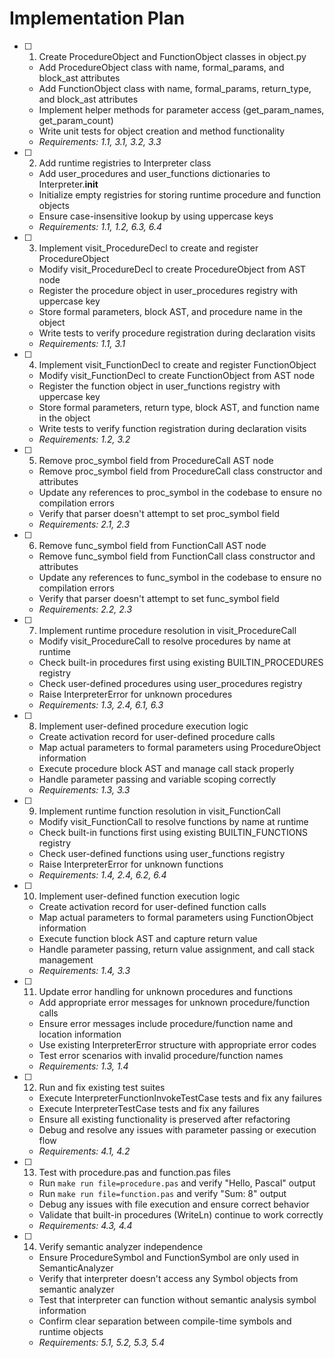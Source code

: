 # Implementation Plan

- [ ] 1. Create ProcedureObject and FunctionObject classes in object.py
  - Add ProcedureObject class with name, formal_params, and block_ast attributes
  - Add FunctionObject class with name, formal_params, return_type, and block_ast attributes
  - Implement helper methods for parameter access (get_param_names, get_param_count)
  - Write unit tests for object creation and method functionality
  - _Requirements: 1.1, 3.1, 3.2, 3.3_

- [ ] 2. Add runtime registries to Interpreter class
  - Add user_procedures and user_functions dictionaries to Interpreter.__init__
  - Initialize empty registries for storing runtime procedure and function objects
  - Ensure case-insensitive lookup by using uppercase keys
  - _Requirements: 1.1, 1.2, 6.3, 6.4_

- [ ] 3. Implement visit_ProcedureDecl to create and register ProcedureObject
  - Modify visit_ProcedureDecl to create ProcedureObject from AST node
  - Register the procedure object in user_procedures registry with uppercase key
  - Store formal parameters, block AST, and procedure name in the object
  - Write tests to verify procedure registration during declaration visits
  - _Requirements: 1.1, 3.1_

- [ ] 4. Implement visit_FunctionDecl to create and register FunctionObject
  - Modify visit_FunctionDecl to create FunctionObject from AST node
  - Register the function object in user_functions registry with uppercase key
  - Store formal parameters, return type, block AST, and function name in the object
  - Write tests to verify function registration during declaration visits
  - _Requirements: 1.2, 3.2_

- [ ] 5. Remove proc_symbol field from ProcedureCall AST node
  - Remove proc_symbol field from ProcedureCall class constructor and attributes
  - Update any references to proc_symbol in the codebase to ensure no compilation errors
  - Verify that parser doesn't attempt to set proc_symbol field
  - _Requirements: 2.1, 2.3_

- [ ] 6. Remove func_symbol field from FunctionCall AST node
  - Remove func_symbol field from FunctionCall class constructor and attributes
  - Update any references to func_symbol in the codebase to ensure no compilation errors
  - Verify that parser doesn't attempt to set func_symbol field
  - _Requirements: 2.2, 2.3_

- [ ] 7. Implement runtime procedure resolution in visit_ProcedureCall
  - Modify visit_ProcedureCall to resolve procedures by name at runtime
  - Check built-in procedures first using existing BUILTIN_PROCEDURES registry
  - Check user-defined procedures using user_procedures registry
  - Raise InterpreterError for unknown procedures
  - _Requirements: 1.3, 2.4, 6.1, 6.3_

- [ ] 8. Implement user-defined procedure execution logic
  - Create activation record for user-defined procedure calls
  - Map actual parameters to formal parameters using ProcedureObject information
  - Execute procedure block AST and manage call stack properly
  - Handle parameter passing and variable scoping correctly
  - _Requirements: 1.3, 3.3_

- [ ] 9. Implement runtime function resolution in visit_FunctionCall
  - Modify visit_FunctionCall to resolve functions by name at runtime
  - Check built-in functions first using existing BUILTIN_FUNCTIONS registry
  - Check user-defined functions using user_functions registry
  - Raise InterpreterError for unknown functions
  - _Requirements: 1.4, 2.4, 6.2, 6.4_

- [ ] 10. Implement user-defined function execution logic
  - Create activation record for user-defined function calls
  - Map actual parameters to formal parameters using FunctionObject information
  - Execute function block AST and capture return value
  - Handle parameter passing, return value assignment, and call stack management
  - _Requirements: 1.4, 3.3_

- [ ] 11. Update error handling for unknown procedures and functions
  - Add appropriate error messages for unknown procedure/function calls
  - Ensure error messages include procedure/function name and location information
  - Use existing InterpreterError structure with appropriate error codes
  - Test error scenarios with invalid procedure/function names
  - _Requirements: 1.3, 1.4_

- [ ] 12. Run and fix existing test suites
  - Execute InterpreterFunctionInvokeTestCase tests and fix any failures
  - Execute InterpreterTestCase tests and fix any failures
  - Ensure all existing functionality is preserved after refactoring
  - Debug and resolve any issues with parameter passing or execution flow
  - _Requirements: 4.1, 4.2_

- [ ] 13. Test with procedure.pas and function.pas files
  - Run `make run file=procedure.pas` and verify "Hello, Pascal" output
  - Run `make run file=function.pas` and verify "Sum: 8" output
  - Debug any issues with file execution and ensure correct behavior
  - Validate that built-in procedures (WriteLn) continue to work correctly
  - _Requirements: 4.3, 4.4_

- [ ] 14. Verify semantic analyzer independence
  - Ensure ProcedureSymbol and FunctionSymbol are only used in SemanticAnalyzer
  - Verify that interpreter doesn't access any Symbol objects from semantic analyzer
  - Test that interpreter can function without semantic analysis symbol information
  - Confirm clear separation between compile-time symbols and runtime objects
  - _Requirements: 5.1, 5.2, 5.3, 5.4_